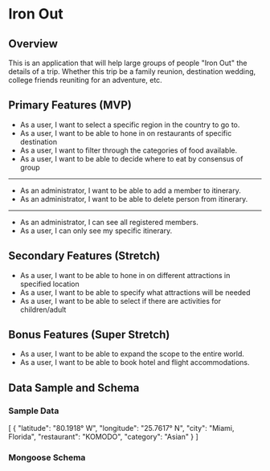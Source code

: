 # Iron Out

## Overview

This is an application that will help large groups of people "Iron Out" the details of a trip. Whether this trip be a family reunion, destination wedding, college friends reuniting for an adventure, etc.

## Primary Features (MVP)

- As a user, I want to select a specific region in the country to go to.
- As a user, I want to be able to hone in on restaurants of specific destination
- As a user, I want to filter through the categories of food available.
- As a user, I want to be able to decide where to eat by consensus of group

---

- As an administrator, I want to be able to add a member to itinerary.
- As an administrator, I want to be able to delete person from itinerary.

---

- As an administrator, I can see all registered members.
- As a user, I can only see my specific itinerary.

## Secondary Features (Stretch)

- As a user, I want to be able to hone in on different attractions in specified location
- As a user, I want to be able to specify what attractions will be needed
- As a user, I want to be able to select if there are activities for children/adult

## Bonus Features (Super Stretch)

- As a user, I want to be able to expand the scope to the entire world.
- As a user, I want to be able to book hotel and flight accommodations.

## Data Sample and Schema

### Sample Data

[
{
"latitude": "80.1918° W",
"longitude": "25.7617° N",
"city": "Miami, Florida",
"restaurant": "KOMODO",
"category": "Asian"
}
]

### Mongoose Schema
